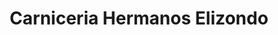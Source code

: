 ---
title: "Carniceria Hermanos Elizondo"
url: /suchitlan-comala-colima/carniceria-hermanos-elizondo/
shop: Metzgerei
---